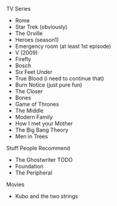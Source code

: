 TV Series
- Rome
- Star Trek (obviously)
- The Orville
- Heroes (season1)
- Emergency room (at least 1st episode)
- V (2009)
- Firefly
- Bosch
- Six Feet Under
- True Blood (i need to continue that)
- Burn Notice (just pure fun)
- The Closer
- Bones
- Game of Thrones
- The Middle
- Modern Family
- How I met your Mother
- The Big Bang Theory
- Men in Trees

Stuff People Recommend
- The Ghostwriter
TODO
- Foundation
- The Peripheral

Movies
- Kubo and the two strings
